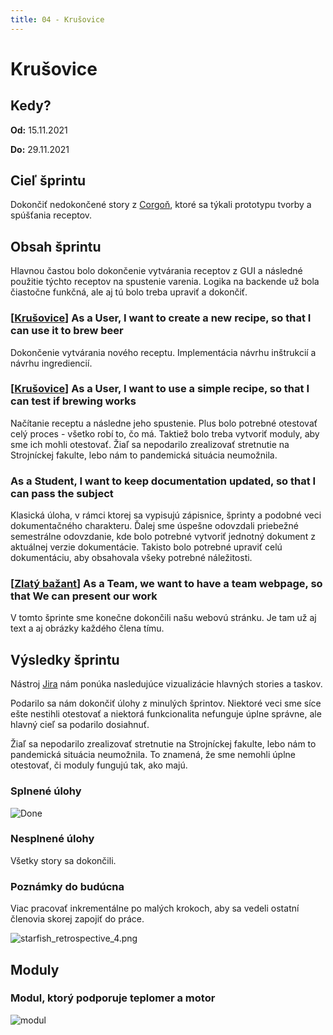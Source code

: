 ```yaml
---
title: 04 - Krušovice
---
```


# Krušovice

## Kedy?

**Od:** 15.11.2021

**Do:** 29.11.2021

## Cieľ šprintu

Dokončiť nedokončené story z [Corgoň](03.md), ktoré sa týkali prototypu tvorby a spúšťania receptov.

## Obsah šprintu

Hlavnou častou bolo dokončenie vytvárania receptov z GUI a následné použitie týchto receptov na spustenie varenia. Logika na backende už bola čiastočne funkčná, ale aj tú bolo treba upraviť a dokončiť.

### [[Krušovice](03.md)] As a User, I want to create a new recipe, so that I can use it to brew beer

Dokončenie vytvárania nového receptu. Implementácia návrhu inštrukcií a návrhu ingrediencií.

### [[Krušovice](03.md)] As a User, I want to use a simple recipe, so that I can test if brewing works

Načítanie receptu a následne jeho spustenie. Plus bolo potrebné otestovať celý proces - všetko robí to, čo má. Taktiež bolo treba vytvoriť moduly, aby sme ich mohli otestovať. Žiaľ sa nepodarilo zrealizovať stretnutie na Strojníckej fakulte, lebo nám to pandemická situácia neumožnila.

### As a Student, I want to keep documentation updated, so that I can pass the subject

Klasická úloha, v rámci ktorej sa vypisujú zápisnice, šprinty a podobné veci dokumentačného charakteru. Ďalej sme úspešne odovzdali priebežné semestrálne odovzdanie, kde bolo potrebné vytvoriť jednotný dokument z aktuálnej verzie dokumentácie. Takisto bolo potrebné upraviť celú dokumentáciu, aby obsahovala všeky potrebné náležitosti.

### [[Zlatý bažant](01.md)] As a Team, we want to have a team webpage, so that We can present our work

V tomto šprinte sme konečne dokončili našu webovú stránku. Je tam už aj text a aj obrázky každého člena tímu.

## Výsledky šprintu

Nástroj [Jira](../methodics/jira.md) nám ponúka nasledujúce vizualizácie hlavných stories a taskov.

Podarilo sa nám dokončiť úlohy z minulých šprintov. Niektoré veci sme síce ešte nestihli otestovať a niektorá funkcionalita nefunguje úplne správne, ale hlavný cieľ sa podarilo dosiahnuť.

Žiaľ sa nepodarilo zrealizovať stretnutie na Strojníckej fakulte, lebo nám to pandemická situácia neumožnila. To znamená, že sme nemohli úplne otestovať, či moduly fungujú tak, ako majú.

### Splnené úlohy

![Done](/img/sprints/sprint-04-1.png)

### Nesplnené úlohy

Všetky story sa dokončili.

### Poznámky do budúcna

Viac pracovať inkrementálne po malých krokoch, aby sa vedeli ostatní členovia skorej zapojiť do práce.

![starfish_retrospective_4.png](/img/starfish_retrospective_4.png)

## Moduly

### Modul, ktorý podporuje teplomer a motor

![modul](/img/sprints/04/modul.jpg)
